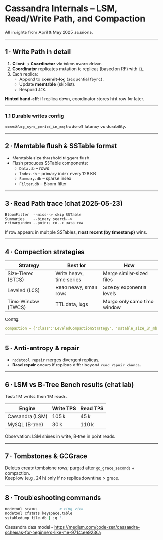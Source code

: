 # Cassandra Internals – LSM, Read/Write Path, and Compaction

All insights from April & May 2025 sessions.

---

## 1 · Write Path in detail

1. **Client → Coordinator** via token aware driver.  
2. **Coordinator** replicates mutation to replicas (based on RF) with `CL`.  
3. Each replica:  
   * Append to **commit‑log** (sequential fsync).  
   * Update **memtable** (skiplist).  
   * Respond `ACK`.

**Hinted hand‑off**: if replica down, coordinator stores hint row for later.

---

### 1.1 Durable writes config
`commitlog_sync_period_in_ms`; trade‑off latency vs durability.

---

## 2 · Memtable flush & SSTable format

* Memtable size threshold triggers flush.  
* Flush produces SSTable components:  
  * `Data.db` – rows  
  * `Index.db` – primary index every 128 KB  
  * `Summary.db` – sparse index  
  * `Filter.db` – Bloom filter

---

## 3 · Read Path trace (chat 2025‑05‑23)

```plaintext
BloomFilter  --miss--> skip SSTable
Summaries    --binary search-->
PrimaryIndex --points to--> Data row
```

If row appears in multiple SSTables, **most recent (by timestamp)** wins.

---

## 4 · Compaction strategies

| Strategy | Best for | How |
|----------|----------|-----|
| Size‑Tiered (STCS) | Write heavy, time‑series | Merge similar‑sized files |
| Leveled (LCS) | Read heavy, small rows | Size by exponential levels |
| Time‑Window (TWCS) | TTL data, logs | Merge only same time window |

Config:
```yaml
compaction = {'class':'LeveledCompactionStrategy', 'sstable_size_in_mb':160}
```

---

## 5 · Anti‑entropy & repair

* `nodetool repair` merges divergent replicas.  
* **Read repair** occurs if replicas differ beyond `read_repair_chance`.

---

## 6 · LSM vs B‑Tree Bench results (chat lab)

Test: 1 M writes then 1 M reads.

| Engine | Write TPS | Read TPS |
|--------|-----------|----------|
| Cassandra (LSM) | 105 k | 45 k |
| MySQL (B‑tree)  | 30 k  | 110 k |

Observation: LSM shines in write, B‑tree in point reads.

---

## 7 · Tombstones & GCGrace

Deletes create tombstone rows; purged after `gc_grace_seconds` + compaction.  
Keep low (e.g., 24 h) only if no replica downtime > grace.

---

## 8 · Troubleshooting commands

```bash
nodetool status          # ring view
nodetool cfstats keyspace.table
sstabledump file.db | jq '.'
```

Cassandra data model - https://medium.com/code-zen/cassandra-schemas-for-beginners-like-me-9714cee9236a
